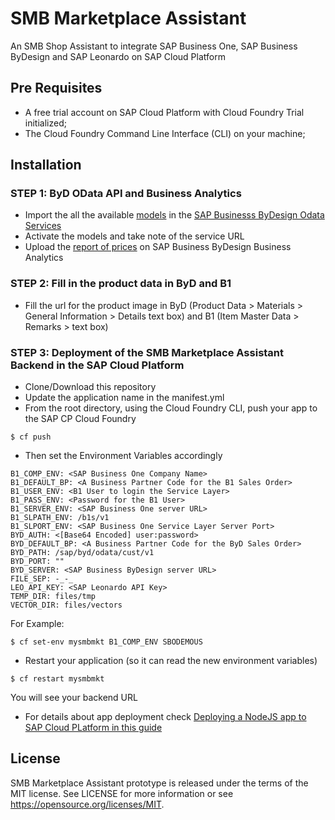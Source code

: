 # SMB Marketplace Assistant
An SMB Shop Assistant to integrate SAP Business One, SAP Business ByDesign and SAP Leonardo on SAP Cloud Platform

## Pre Requisites
* A free trial account on SAP Cloud Platform with Cloud Foundry Trial initialized;
* The Cloud Foundry Command Line Interface (CLI) on your machine;

## Installation
### STEP 1: ByD OData API and Business Analytics
* Import the all the available [models](https://github.com/B1SA/smbmkt/tree/master/models/byd) in the [SAP Businesss ByDesign Odata Services](https://www.youtube.com/watch?v=z6mF_1hFths)
* Activate the models and take note of the service URL
* Upload the [report of prices](https://github.com/B1SA/smbmkt/tree/master/models/reports) on SAP Business ByDesign Business Analytics

### STEP 2: Fill in the product data in ByD and B1
* Fill the url for the product image in ByD (Product Data > Materials > General Information > Details text box) and B1 (Item Master Data > Remarks > text box)

### STEP 3: Deployment of the SMB Marketplace Assistant Backend in the SAP Cloud Platform
* Clone/Download this repository
* Update the application name in the manifest.yml
* From the root directory, using the Cloud Foundry CLI, push your app to the SAP CP Cloud Foundry
```
$ cf push
```
* Then set the Environment Variables accordingly
```
B1_COMP_ENV: <SAP Business One Company Name>
B1_DEFAULT_BP: <A Business Partner Code for the B1 Sales Order>
B1_USER_ENV: <B1 User to login the Service Layer>
B1_PASS_ENV: <Password for the B1 User>
B1_SERVER_ENV: <SAP Business One server URL>
B1_SLPATH_ENV: /b1s/v1
B1_SLPORT_ENV: <SAP Business One Service Layer Server Port>
BYD_AUTH: <[Base64 Encoded] user:password>
BYD_DEFAULT_BP: <A Business Partner Code for the ByD Sales Order>
BYD_PATH: /sap/byd/odata/cust/v1
BYD_PORT: ""
BYD_SERVER: <SAP Business ByDesign server URL>
FILE_SEP: -_-_
LEO_API_KEY: <SAP Leonardo API Key> 
TEMP_DIR: files/tmp
VECTOR_DIR: files/vectors
```

For Example:

```
$ cf set-env mysmbmkt B1_COMP_ENV SBODEMOUS
```

* Restart your application (so it can read the new environment variables)

```
$ cf restart mysmbmkt
```

You will see your backend URL
* For details about app deployment check [Deploying a NodeJS app to SAP Cloud PLatform in this guide](https://github.com/B1SA/B1_SCP_HandsOn/blob/master/HandsOn_SCP_Instructions_v2.pdf)

## License
SMB Marketplace Assistant prototype is released under the terms of the MIT license. See LICENSE for more information or see https://opensource.org/licenses/MIT.
